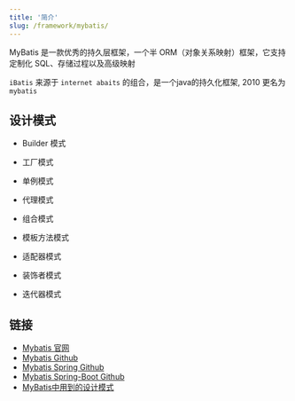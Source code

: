 ```yaml
---
title: '简介'
slug: /framework/mybatis/
---
```


MyBatis 是一款优秀的持久层框架，一个半 ORM（对象关系映射）框架，它支持定制化 SQL、存储过程以及高级映射

`iBatis` 来源于 `internet abaits` 的组合，是一个java的持久化框架, 2010 更名为 `mybatis`

## 设计模式
* Builder 模式

* 工厂模式

* 单例模式

* 代理模式

* 组合模式

* 模板方法模式

* 适配器模式

* 装饰者模式

* 迭代器模式

## 链接

* [Mybatis 官网](https://mybatis.org/mybatis-3/)
* [Mybatis Github](https://github.com/mybatis/mybatis-3)
* [Mybatis Spring Github](https://github.com/mybatis/spring)
* [Mybatis Spring-Boot Github](https://github.com/mybatis/spring-boot-starter)
* [MyBatis中用到的设计模式](https://blog.csdn.net/star1210644725/article/details/91882685)